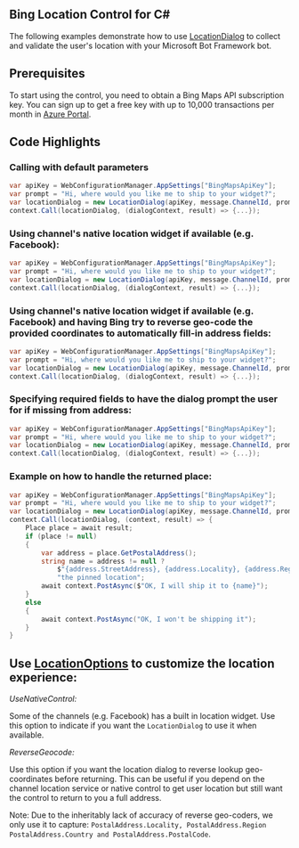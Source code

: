 ## Bing Location Control for C# 
The following examples demonstrate how to use [LocationDialog](BotBuilderLocation/LocationDialog.cs) to collect and validate the user's  location with your Microsoft Bot Framework bot. 

## Prerequisites
To start using the control, you need to obtain a Bing Maps API subscription key. You can sign up to get a free key with up to 10,000 transactions per month in [Azure Portal](https://azure.microsoft.com/en-us/marketplace/partners/bingmaps/mapapis/).

## Code Highlights

### Calling with default parameters

````C#
var apiKey = WebConfigurationManager.AppSettings["BingMapsApiKey"];
var prompt = "Hi, where would you like me to ship to your widget?";
var locationDialog = new LocationDialog(apiKey, message.ChannelId, prompt);
context.Call(locationDialog, (dialogContext, result) => {...});
````

### Using channel's native location widget if available (e.g. Facebook):

````C#
var apiKey = WebConfigurationManager.AppSettings["BingMapsApiKey"];
var prompt = "Hi, where would you like me to ship to your widget?";
var locationDialog = new LocationDialog(apiKey, message.ChannelId, prompt, LocationOptions.UseNativeControl);
context.Call(locationDialog, (dialogContext, result) => {...});
````

### Using channel's native location widget if available (e.g. Facebook) and having Bing try to reverse geo-code the provided coordinates to automatically fill-in address fields:

````C#
var apiKey = WebConfigurationManager.AppSettings["BingMapsApiKey"];
var prompt = "Hi, where would you like me to ship to your widget?";
var locationDialog = new LocationDialog(apiKey, message.ChannelId, prompt, LocationOptions.UseNativeControl | LocationOptions.ReverseGeocode);
context.Call(locationDialog, (dialogContext, result) => {...});
````

### Specifying required fields to have the dialog prompt the user for if missing from address:
````C#
var apiKey = WebConfigurationManager.AppSettings["BingMapsApiKey"];
var prompt = "Hi, where would you like me to ship to your widget?";
var locationDialog = new LocationDialog(apiKey, message.ChannelId, prompt, LocationOptions.None, LocationRequiredFields.StreetAddress | LocationRequiredFields.PostalCode);
context.Call(locationDialog, (dialogContext, result) => {...});
````

### Example on how to handle the returned place:
````C#
var apiKey = WebConfigurationManager.AppSettings["BingMapsApiKey"];
var prompt = "Hi, where would you like me to ship to your widget?";
var locationDialog = new LocationDialog(apiKey, message.ChannelId, prompt, LocationOptions.None, LocationRequiredFields.StreetAddress | LocationRequiredFields.PostalCode);
context.Call(locationDialog, (context, result) => {
    Place place = await result;
    if (place != null)
    {
        var address = place.GetPostalAddress();
        string name = address != null ?
            $"{address.StreetAddress}, {address.Locality}, {address.Region}, {address.Country} ({address.PostalCode})" :
            "the pinned location";
        await context.PostAsync($"OK, I will ship it to {name}");
    }
    else
    {
        await context.PostAsync("OK, I won't be shipping it");
    }
}
````

## Use [LocationOptions](BotBuilderLocation/LocationOptions.cs) to customize the location experience:

*UseNativeControl:*

Some of the channels (e.g. Facebook) has a built in location widget. Use this option to indicate if you want the `LocationDialog` to use it when available.


*ReverseGeocode:*

Use this option if you want the location dialog to reverse lookup geo-coordinates before returning. This can be useful if you depend on the channel location service or native control to get user location but still want the control to return to you a full address.

Note: Due to the inheritably lack of accuracy of reverse geo-coders, we only use it to capture: `PostalAddress.Locality, PostalAddress.Region PostalAddress.Country and PostalAddress.PostalCode`.
